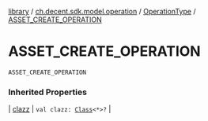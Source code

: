 [library](../../index.md) / [ch.decent.sdk.model.operation](../index.md) / [OperationType](index.md) / [ASSET_CREATE_OPERATION](./-a-s-s-e-t_-c-r-e-a-t-e_-o-p-e-r-a-t-i-o-n.md)

# ASSET_CREATE_OPERATION

`ASSET_CREATE_OPERATION`

### Inherited Properties

| [clazz](clazz.md) | `val clazz: `[`Class`](http://docs.oracle.com/javase/6/docs/api/java/lang/Class.html)`<*>?` |

